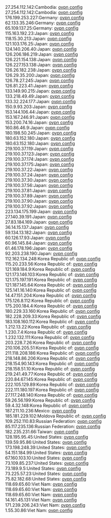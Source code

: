 27.254.112.142:Cambodia: [ovpn config](vpn/27_254_112_142.ovpn)  
27.254.112.142:Cambodia: [ovpn config](vpn/27_254_112_142.ovpn)  
176.199.253.227:Germany: [ovpn config](vpn/176_199_253_227.ovpn)  
62.133.35.246:Germany: [ovpn config](vpn/62_133_35_246.ovpn)  
65.109.137.25:Germany: [ovpn config](vpn/65_109_137_25.ovpn)  
115.163.192.23:Japan: [ovpn config](vpn/115_163_192_23.ovpn)  
118.15.30.213:Japan: [ovpn config](vpn/118_15_30_213.ovpn)  
121.103.176.25:Japan: [ovpn config](vpn/121_103_176_25.ovpn)  
124.140.206.40:Japan: [ovpn config](vpn/124_140_206_40.ovpn)  
126.206.186.219:Japan: [ovpn config](vpn/126_206_186_219.ovpn)  
126.221.154.138:Japan: [ovpn config](vpn/126_221_154_138.ovpn)  
126.227.153.138:Japan: [ovpn config](vpn/126_227_153_138.ovpn)  
126.26.182.238:Japan: [ovpn config](vpn/126_26_182_238.ovpn)  
126.29.35.200:Japan: [ovpn config](vpn/126_29_35_200.ovpn)  
126.78.27.245:Japan: [ovpn config](vpn/126_78_27_245.ovpn)  
126.81.223.41:Japan: [ovpn config](vpn/126_81_223_41.ovpn)  
133.149.90.215:Japan: [ovpn config](vpn/133_149_90_215.ovpn)  
133.218.49.49:Japan: [ovpn config](vpn/133_218_49_49.ovpn)  
133.32.224.177:Japan: [ovpn config](vpn/133_32_224_177.ovpn)  
150.9.93.203:Japan: [ovpn config](vpn/150_9_93_203.ovpn)  
153.144.106.44:Japan: [ovpn config](vpn/153_144_106_44.ovpn)  
153.167.246.91:Japan: [ovpn config](vpn/153_167_246_91.ovpn)  
153.200.74.16:Japan: [ovpn config](vpn/153_200_74_16.ovpn)  
160.86.46.9:Japan: [ovpn config](vpn/160_86_46_9.ovpn)  
180.198.50.245:Japan: [ovpn config](vpn/180_198_50_245.ovpn)  
180.63.152.180:Japan: [ovpn config](vpn/180_63_152_180.ovpn)  
180.63.152.180:Japan: [ovpn config](vpn/180_63_152_180.ovpn)  
219.100.37.119:Japan: [ovpn config](vpn/219_100_37_119.ovpn)  
219.100.37.123:Japan: [ovpn config](vpn/219_100_37_123.ovpn)  
219.100.37.174:Japan: [ovpn config](vpn/219_100_37_174.ovpn)  
219.100.37.175:Japan: [ovpn config](vpn/219_100_37_175.ovpn)  
219.100.37.22:Japan: [ovpn config](vpn/219_100_37_22.ovpn)  
219.100.37.24:Japan: [ovpn config](vpn/219_100_37_24.ovpn)  
219.100.37.30:Japan: [ovpn config](vpn/219_100_37_30.ovpn)  
219.100.37.56:Japan: [ovpn config](vpn/219_100_37_56.ovpn)  
219.100.37.81:Japan: [ovpn config](vpn/219_100_37_81.ovpn)  
219.100.37.89:Japan: [ovpn config](vpn/219_100_37_89.ovpn)  
219.100.37.90:Japan: [ovpn config](vpn/219_100_37_90.ovpn)  
219.100.37.92:Japan: [ovpn config](vpn/219_100_37_92.ovpn)  
223.134.175.199:Japan: [ovpn config](vpn/223_134_175_199.ovpn)  
27.140.39.191:Japan: [ovpn config](vpn/27_140_39_191.ovpn)  
27.83.184.169:Japan: [ovpn config](vpn/27_83_184_169.ovpn)  
36.14.15.137:Japan: [ovpn config](vpn/36_14_15_137.ovpn)  
59.134.13.182:Japan: [ovpn config](vpn/59_134_13_182.ovpn)  
60.126.17.93:Japan: [ovpn config](vpn/60_126_17_93.ovpn)  
60.96.145.84:Japan: [ovpn config](vpn/60_96_145_84.ovpn)  
61.46.178.196:Japan: [ovpn config](vpn/61_46_178_196.ovpn)  
92.203.238.190:Japan: [ovpn config](vpn/92_203_238_190.ovpn)  
112.162.134.248:Korea Republic of: [ovpn config](vpn/112_162_134_248.ovpn)  
115.20.233.56:Korea Republic of: [ovpn config](vpn/115_20_233_56.ovpn)  
121.169.184.9:Korea Republic of: [ovpn config](vpn/121_169_184_9.ovpn)  
121.173.146.103:Korea Republic of: [ovpn config](vpn/121_173_146_103.ovpn)  
121.175.197.191:Korea Republic of: [ovpn config](vpn/121_175_197_191.ovpn)  
121.187.145.64:Korea Republic of: [ovpn config](vpn/121_187_145_64.ovpn)  
125.141.16.140:Korea Republic of: [ovpn config](vpn/125_141_16_140.ovpn)  
14.47.151.204:Korea Republic of: [ovpn config](vpn/14_47_151_204.ovpn)  
175.126.8.112:Korea Republic of: [ovpn config](vpn/175_126_8_112.ovpn)  
175.200.184.4:Korea Republic of: [ovpn config](vpn/175_200_184_4.ovpn)  
180.229.33.160:Korea Republic of: [ovpn config](vpn/180_229_33_160.ovpn)  
182.228.209.33:Korea Republic of: [ovpn config](vpn/182_228_209_33.ovpn)  
183.108.160.112:Korea Republic of: [ovpn config](vpn/183_108_160_112.ovpn)  
1.212.13.22:Korea Republic of: [ovpn config](vpn/1_212_13_22.ovpn)  
1.230.7.4:Korea Republic of: [ovpn config](vpn/1_230_7_4.ovpn)  
1.232.132.111:Korea Republic of: [ovpn config](vpn/1_232_132_111.ovpn)  
203.228.7.26:Korea Republic of: [ovpn config](vpn/203_228_7_26.ovpn)  
210.106.205.51:Korea Republic of: [ovpn config](vpn/210_106_205_51.ovpn)  
211.118.208.186:Korea Republic of: [ovpn config](vpn/211_118_208_186.ovpn)  
218.148.86.206:Korea Republic of: [ovpn config](vpn/218_148_86_206.ovpn)  
218.154.90.143:Korea Republic of: [ovpn config](vpn/218_154_90_143.ovpn)  
218.158.51.10:Korea Republic of: [ovpn config](vpn/218_158_51_10.ovpn)  
219.241.49.77:Korea Republic of: [ovpn config](vpn/219_241_49_77.ovpn)  
220.84.67.145:Korea Republic of: [ovpn config](vpn/220_84_67_145.ovpn)  
222.105.129.89:Korea Republic of: [ovpn config](vpn/222_105_129_89.ovpn)  
222.111.180.197:Korea Republic of: [ovpn config](vpn/222_111_180_197.ovpn)  
27.117.248.140:Korea Republic of: [ovpn config](vpn/27_117_248_140.ovpn)  
59.26.56.199:Korea Republic of: [ovpn config](vpn/59_26_56_199.ovpn)  
59.4.32.148:Korea Republic of: [ovpn config](vpn/59_4_32_148.ovpn)  
187.211.10.236:Mexico: [ovpn config](vpn/187_211_10_236.ovpn)  
185.181.229.102:Moldova Republic of: [ovpn config](vpn/185_181_229_102.ovpn)  
109.252.110.83:Russian Federation: [ovpn config](vpn/109_252_110_83.ovpn)  
85.117.235.136:Russian Federation: [ovpn config](vpn/85_117_235_136.ovpn)  
182.235.231.66:Taiwan: [ovpn config](vpn/182_235_231_66.ovpn)  
128.195.95.45:United States: [ovpn config](vpn/128_195_95_45.ovpn)  
139.59.95.86:United States: [ovpn config](vpn/139_59_95_86.ovpn)  
173.198.248.39:United States: [ovpn config](vpn/173_198_248_39.ovpn)  
54.151.184.99:United States: [ovpn config](vpn/54_151_184_99.ovpn)  
67.160.103.10:United States: [ovpn config](vpn/67_160_103_10.ovpn)  
73.109.85.237:United States: [ovpn config](vpn/73_109_85_237.ovpn)  
73.189.9.5:United States: [ovpn config](vpn/73_189_9_5.ovpn)  
73.225.57.23:United States: [ovpn config](vpn/73_225_57_23.ovpn)  
75.82.182.68:United States: [ovpn config](vpn/75_82_182_68.ovpn)  
118.69.65.60:Viet Nam: [ovpn config](vpn/118_69_65_60.ovpn)  
118.69.65.60:Viet Nam: [ovpn config](vpn/118_69_65_60.ovpn)  
118.69.65.60:Viet Nam: [ovpn config](vpn/118_69_65_60.ovpn)  
14.161.45.131:Viet Nam: [ovpn config](vpn/14_161_45_131.ovpn)  
171.239.206.243:Viet Nam: [ovpn config](vpn/171_239_206_243.ovpn)  
1.55.30.86:Viet Nam: [ovpn config](vpn/1_55_30_86.ovpn)  
